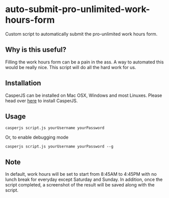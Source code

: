 # auto-submit-pro-unlimited-work-hours-form
Custom script to automatically submit the pro-unlimited work hours form.

## Why is this useful?
Filling the work hours form can be a pain in the ass. A way to automated this would be really nice. This script will do all the hard work for us.

## Installation

CasperJS can be installed on Mac OSX, Windows and most Linuxes. Please head over [here](http://docs.casperjs.org/en/latest/installation.html) to install CasperJS.

## Usage

```
casperjs script.js yourUsername yourPassword
```

Or, to enable debugging mode

```
casperjs script.js yourUsername yourPassword --g
```

## Note
In default, work hours will be set to start from 8:45AM to 4:45PM with no lunch break for everyday except Saturday and Sunday. In addition, once the script completed, a screenshot of the result will be saved along with the script.
